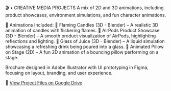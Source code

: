 🎬 •	CREATIVE MEDIA PROJECTS
A mix of 2D and 3D animations, including product showcases, environment simulations, and fun character animations.

🌟 Animations Included:
🔹 Flaming Candles (3D - Blender) – A realistic 3D animation of candles with flickering flames.
🔹 AirPods Product Showcase (3D - Blender) – A smooth product visualization of AirPods, highlighting reflections and lighting.
🔹 Glass of Juice (3D - Blender) – A liquid simulation showcasing a refreshing drink being poured into a glass.
🔹 Animated Pillow on Stage (2D) – A fun 2D animation of a bouncing pillow performing on a stage.

Brochure designed in Adobe Illustrator with UI prototyping in Figma, focusing on layout, branding, and user experience.

🔹 [View Project Files on Google Drive](https://drive.google.com/file/d/1k3lieGGmuaYlD9AuNJL1h3m7vIRAOBTp/view?usp=drive_link)






